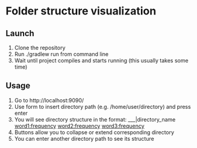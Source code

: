 # Folder structure visualization
## Launch
1. Clone the repository
2. Run ./gradlew run from command line
3. Wait until project compiles and starts running (this usually takes some time)
## Usage
1. Go to http://localhost:9090/
2. Use form to insert directory path (e.g. /home/user/directory) and press enter
3. You will see directory structure in the format:
___|directory_name <word1:frequency> <word2:frequency> <word3:frequency>
4. Buttons allow you to collapse or extend corresponding directory
5. You can enter another directory path to see its structure